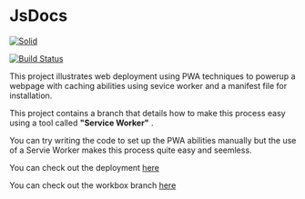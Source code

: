 
# JsDocs

[![Solid]( https://jsdocs.netlify.com/images/icons/icon-72x72.png)](jsdocs.netlify.com)

[![Build Status](https://www.netlify.com/img/global/badges/netlify-light.svg)](www.netlify.com)

This project illustrates web deployment using PWA techniques to powerup a webpage with caching abilities using sevice worker and a manifest file for installation.

This project contains a branch that details how to make this process easy using a tool called **"Service Worker"** .

You can try writing the code to set up the PWA abilities manually but the use of a Servie Worker makes this process quite easy and seemless.

You can check out the deployment  [here](https://jsdocs.netlify.com/)

You can check out the workbox branch [here](https://github.com/sammychinedu2ky/JsDocs-PWA-/tree/bucket-branch)